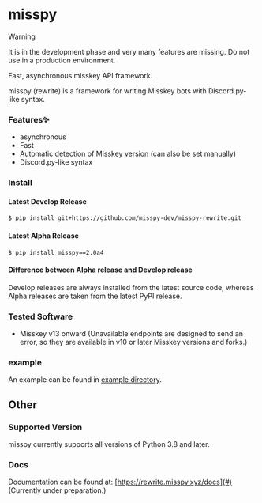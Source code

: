 # misspy
> [!WARNING]
> It is in the development phase and very many features are missing. Do not use in a production environment.

Fast, asynchronous misskey API framework.

misspy (rewrite) is a framework for writing Misskey bots with Discord.py-like syntax.
### Features✨
- asynchronous
- Fast
- Automatic detection of Misskey version (can also be set manually)
- Discord.py-like syntax

### Install
#### Latest Develop Release
```
$ pip install git+https://github.com/misspy-dev/misspy-rewrite.git
```
#### Latest Alpha Release
```
$ pip install misspy==2.0a4
```
#### Difference between Alpha release and Develop release
Develop releases are always installed from the latest source code, whereas Alpha releases are taken from the latest PyPI release.

### Tested Software
- Misskey v13 onward (Unavailable endpoints are designed to send an error, so they are available in v10 or later Misskey versions and forks.)

### example
An example can be found in [example directory](/example).

## Other

### Supported Version
misspy currently supports all versions of Python 3.8 and later.

### Docs
Documentation can be found at: [https://rewrite.misspy.xyz/docs](#) (Currently under preparation.)
